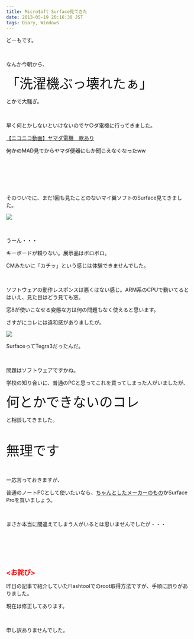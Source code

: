 ```yaml
---
title: Micro$oft Surface見てきた
date: 2013-05-19 20:16:30 JST
tags: Diary, Windows
---
```

<p>どーもです。</p>
<p>&nbsp;</p>
<p>なんか今朝から、</p>
<p><span style="font-size:36px;">「洗濯機ぶっ壊れたぁ」</span></p>
<p>とかで大騒ぎ。</p>
<p>&nbsp;</p>
<p>早く何とかしないといけないのでヤ○ダ電機に行ってきました。</p>
<script type="text/javascript" src="http://ext.nicovideo.jp/thumb_watch/sm17091051?w=490&h=307"></script><noscript><a href="http://www.nicovideo.jp/watch/sm17091051">【ニコニコ動画】ヤマダ電機　歌あり</a></noscript>
<p><del>何かのMAD見てからヤマダ便器にしか聞こえなくなったww</del></p>
<p>&nbsp;</p>
<p>&nbsp;</p>
<p>&nbsp;</p>
<p>そのついでに、まだ1回も見たことのないマイ糞ソフトのSurface見てきました。</p>
<p><img src="https://lh4.googleusercontent.com/-SMySoCFoeSA/UZikmjQJyQI/AAAAAAAACJc/FGsPSWuhd6g/s640/IMG_20130519_162651.jpg" /></p>
<p>&nbsp;</p>
<p>うーん・・・</p>
<p>キーボードが頼りない。展示品はボロボロ。</p>
<p>CMみたいに「カチッ」という感じは体験できませんでした。</p>
<p>&nbsp;</p>
<p>ソフトウェアの動作レスポンスは悪くはない感じ。ARM系のCPUで動いてるとはいえ、見た目はどう見ても窓。</p>
<p>窓8が使いこなせる<del>変態な</del>方は何の問題もなく使えると思います。</p>
<p>さすがにコレには違和感がありましたが。</p>
<p><img src="https://lh6.googleusercontent.com/-lYFm3In_q58/UZikhgTjHfI/AAAAAAAACJU/MM7r9vsXgtM/s640/IMG_20130519_162648.jpg" /></p>
<p>SurfaceってTegra3だったんだ。</p>
<p>&nbsp;</p>
<p>問題はソフトウェアですかね。</p>
<p>学校の知り合いに、普通のPCと思ってこれを買ってしまった人がいましたが、</p>
<p><span style="font-size:36px;">何とかできないのコレ</span></p>
<p>と相談してきました。</p>
<p>&nbsp;</p>
<p><span style="font-size:36px;">無理です</span></p>
<p>&nbsp;</p>
<p>一応言っておきますが、</p>
<p>普通のノートPCとして使いたいなら、<u>ちゃんとしたメーカーのもの</u>かSurface Proを買いましょう。</p>
<p>&nbsp;</p>
<p>まさか本当に間違えてしまう人がいるとは思いませんでしたが・・・</p>
<p>&nbsp;</p>
<p>&nbsp;</p>
<p>&nbsp;</p>
<p><span style="font-size:18px;"><span style="color:red;"><strong><お詫び></strong></span></span></p>
<p>昨日の記事で紹介していたFlashtoolでのroot取得方法ですが、手順に誤りがありました。</p>
<p>現在は修正してあります。</p>
<p>&nbsp;</p>
<p>申し訳ありませんでした。</p>
